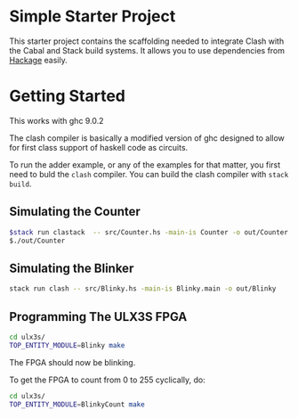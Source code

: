 <!-- omit in toc -->
# Simple Starter Project
This starter project contains the scaffolding needed to integrate Clash with the Cabal and Stack build systems. It allows you to use dependencies from [Hackage](https://hackage.haskell.org/) easily.

# Getting Started
This works with ghc 9.0.2

The clash compiler is basically a modified version of ghc designed to allow for first class support of haskell code as circuits.

To run the adder example, or any of the examples for that matter, you first need to buld the ``clash`` compiler. You can build the clash compiler with ``stack build``.

## Simulating the Counter
```bash
$stack run clastack  -- src/Counter.hs -main-is Counter -o out/Counter
$./out/Counter
```

## Simulating the Blinker
```bash
stack run clash -- src/Blinky.hs -main-is Blinky.main -o out/Blinky
```

## Programming The ULX3S FPGA

```bash
cd ulx3s/
TOP_ENTITY_MODULE=Blinky make
```

The FPGA should now be blinking.

To get the FPGA to count from 0 to 255 cyclically, do:

```bash
cd ulx3s/
TOP_ENTITY_MODULE=BlinkyCount make
```